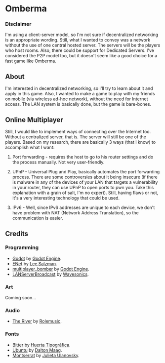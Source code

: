 # Omberma

### Disclaimer

I'm using a client-server model, so I'm not sure if decentralized networking is an appropriate wording. Still, what I wanted to convey was a network without the use of one central hosted server. The servers will be the players who host rooms. Also, there could be support for Dedicated Servers. I've considered the P2P model too, but it doesn't seem like a good choice for a fast game like Omberma.

## About

I'm interested in decentralized networking, so I'll try to learn about it and apply in this game. Also, I wanted to make a game to play with my friends on mobile (via wireless ad-hoc network), without the need for Internet access. The LAN system is basically done, but the game is bare-bones.

## Online Multiplayer

Still, I would like to implement ways of connecting over the Internet too. Without a centralized server, that is. The server will still be one of the players. Based on my research, there are basically 3 ways (that I know) to accomplish what I want:

1. Port forwarding - requires the host to go to his router settings and do the process manually. Not very user-friendly.

1. UPnP - Universal Plug and Play, basically automates the port forwarding process. There are some controversies about it being insecure (if there is malware in any of the devices of your LAN that targets a vulnerability in your router, they can use UPnP to open ports to pwn you. Take this explanation with a grain of salt, I'm no expert). Still, having flaws or not, it's a very interesting technology that could be used.

1. IPv6 - Well, since IPv6 addresses are unique to each device, we don't have problem with NAT (Network Address Translation), so the communication is easier.

## Credits

### Programming

- [Godot](https://github.com/godotengine/godot) by [Godot Engine](https://github.com/godotengine).
- [ENet](https://github.com/lsalzman/enet) by [Lee Salzman](https://github.com/lsalzman).
- [multiplayer_bomber](https://github.com/godotengine/godot-demo-projects/tree/master/networking/multiplayer_bomber) by [Godot Engine](https://github.com/godotengine). 
- [LANServerBroadcast](https://github.com/Wavesonics/LANServerBroadcast) by [Wavesonics](https://github.com/Wavesonics).

### Art

Coming soon...

### Audio

- [The River](https://freemusicarchive.org/music/Rolemusic/~/The_River_1161) by [Rolemusic](https://freemusicarchive.org/music/Rolemusic).

### Fonts

- [Bitter](https://fonts.google.com/specimen/Bitter) by [Huerta Tipográfica](https://www.huertatipografica.com/en).
- [Ubuntu](https://fonts.google.com/specimen/Ubuntu) by [Dalton Maag](https://www.daltonmaag.com/).
- [Montserrat](https://fonts.google.com/specimen/Montserrat) by [Julieta Ulanovsky](https://www.fontsquirrel.com/fonts/list/foundry/julieta-ulanovsky).
